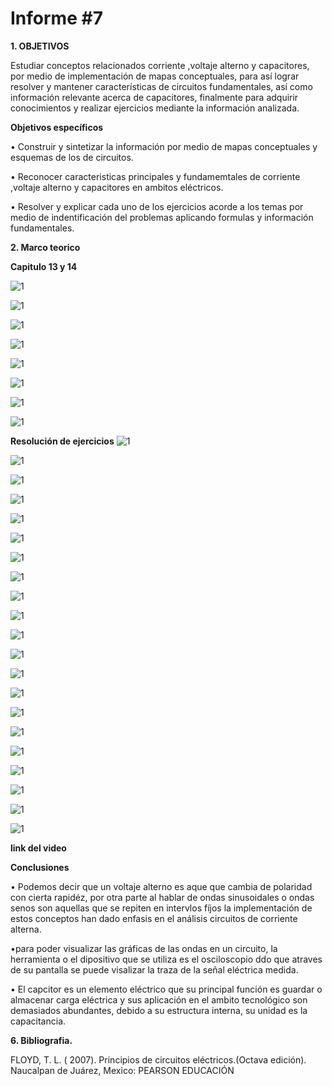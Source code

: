 # Informe #7

**1. OBJETIVOS**

Estudiar conceptos relacionados corriente ,voltaje alterno y capacitores, por medio de implementación de mapas conceptuales, para así lograr resolver y mantener características de circuitos fundamentales, así como información relevante acerca de capacitores, finalmente para adquirir conocimientos y realizar ejercicios mediante la información analizada.

**Objetivos específicos**

• Construir y sintetizar la información por medio de mapas conceptuales y esquemas de los de circuitos.

• Reconocer caracteristicas principales y fundamemtales de corriente ,voltaje alterno y capacitores en ambitos eléctricos.

• Resolver y explicar cada uno de los ejercicios acorde a los temas por medio de indentificación del problemas aplicando formulas y información fundamentales.

**2. Marco teorico**

**Capitulo 13 y 14**

![1](https://github.com/Gomez-Erick/Fundamentos-de-circuirtos/blob/791f8f990cd112dd610a7f4586888c8164443376/ejercicios%207/1io.PNG)

![1](https://github.com/Gomez-Erick/Fundamentos-de-circuirtos/blob/791f8f990cd112dd610a7f4586888c8164443376/ejercicios%207/2io.PNG)

![1](https://github.com/Gomez-Erick/Fundamentos-de-circuirtos/blob/791f8f990cd112dd610a7f4586888c8164443376/ejercicios%207/3io.PNG)

![1](https://github.com/Gomez-Erick/Fundamentos-de-circuirtos/blob/791f8f990cd112dd610a7f4586888c8164443376/ejercicios%207/4io.PNG)

![1](https://github.com/Gomez-Erick/Fundamentos-de-circuirtos/blob/791f8f990cd112dd610a7f4586888c8164443376/ejercicios%207/5io.PNG)

![1](https://github.com/Gomez-Erick/Fundamentos-de-circuirtos/blob/791f8f990cd112dd610a7f4586888c8164443376/ejercicios%207/6io.PNG)

![1](https://github.com/Gomez-Erick/Fundamentos-de-circuirtos/blob/791f8f990cd112dd610a7f4586888c8164443376/ejercicios%207/7io.PNG)

![1](https://github.com/Gomez-Erick/Fundamentos-de-circuirtos/blob/791f8f990cd112dd610a7f4586888c8164443376/ejercicios%207/8io.PNG)

**Resolución de ejercicios**
![1](https://github.com/Gomez-Erick/Fundamentos-de-circuirtos/blob/35de1c9eea6dea392878bb8ca5727bb18a15b8db/ejercicios%207/ejercicios/1z.PNG)

![1](https://github.com/Gomez-Erick/Fundamentos-de-circuirtos/blob/35de1c9eea6dea392878bb8ca5727bb18a15b8db/ejercicios%207/ejercicios/2z.PNG)

![1](https://github.com/Gomez-Erick/Fundamentos-de-circuirtos/blob/35de1c9eea6dea392878bb8ca5727bb18a15b8db/ejercicios%207/ejercicios/3z.PNG)

![1](https://github.com/Gomez-Erick/Fundamentos-de-circuirtos/blob/35de1c9eea6dea392878bb8ca5727bb18a15b8db/ejercicios%207/ejercicios/4z.PNG)

![1](https://github.com/Gomez-Erick/Fundamentos-de-circuirtos/blob/35de1c9eea6dea392878bb8ca5727bb18a15b8db/ejercicios%207/ejercicios/5z.PNG)

![1](https://github.com/Gomez-Erick/Fundamentos-de-circuirtos/blob/35de1c9eea6dea392878bb8ca5727bb18a15b8db/ejercicios%207/ejercicios/6z.PNG)

![1](https://github.com/Gomez-Erick/Fundamentos-de-circuirtos/blob/35de1c9eea6dea392878bb8ca5727bb18a15b8db/ejercicios%207/ejercicios/7z.PNG)

![1](https://github.com/Gomez-Erick/Fundamentos-de-circuirtos/blob/35de1c9eea6dea392878bb8ca5727bb18a15b8db/ejercicios%207/ejercicios/8z.PNG)

![1](https://github.com/Gomez-Erick/Fundamentos-de-circuirtos/blob/35de1c9eea6dea392878bb8ca5727bb18a15b8db/ejercicios%207/ejercicios/9z.PNG)

![1](https://github.com/Gomez-Erick/Fundamentos-de-circuirtos/blob/35de1c9eea6dea392878bb8ca5727bb18a15b8db/ejercicios%207/ejercicios/10z.PNG)

![1](https://github.com/Gomez-Erick/Fundamentos-de-circuirtos/blob/35de1c9eea6dea392878bb8ca5727bb18a15b8db/ejercicios%207/ejercicios/11z.PNG)

![1](https://github.com/Gomez-Erick/Fundamentos-de-circuirtos/blob/35de1c9eea6dea392878bb8ca5727bb18a15b8db/ejercicios%207/ejercicios/12z.PNG)

![1](https://github.com/Gomez-Erick/Fundamentos-de-circuirtos/blob/35de1c9eea6dea392878bb8ca5727bb18a15b8db/ejercicios%207/ejercicios/13z.PNG)

![1](https://github.com/Gomez-Erick/Fundamentos-de-circuirtos/blob/35de1c9eea6dea392878bb8ca5727bb18a15b8db/ejercicios%207/ejercicios/14z.PNG)

![1](https://github.com/Gomez-Erick/Fundamentos-de-circuirtos/blob/35de1c9eea6dea392878bb8ca5727bb18a15b8db/ejercicios%207/ejercicios/15z.PNG)

![1](https://github.com/Gomez-Erick/Fundamentos-de-circuirtos/blob/35de1c9eea6dea392878bb8ca5727bb18a15b8db/ejercicios%207/ejercicios/16z.PNG)

![1](https://github.com/Gomez-Erick/Fundamentos-de-circuirtos/blob/35de1c9eea6dea392878bb8ca5727bb18a15b8db/ejercicios%207/ejercicios/17z.PNG)

![1](https://github.com/Gomez-Erick/Fundamentos-de-circuirtos/blob/35de1c9eea6dea392878bb8ca5727bb18a15b8db/ejercicios%207/ejercicios/18z.PNG)

![1](https://github.com/Gomez-Erick/Fundamentos-de-circuirtos/blob/35de1c9eea6dea392878bb8ca5727bb18a15b8db/ejercicios%207/ejercicios/19z.PNG)

![1](https://github.com/Gomez-Erick/Fundamentos-de-circuirtos/blob/35de1c9eea6dea392878bb8ca5727bb18a15b8db/ejercicios%207/ejercicios/20z.PNG)

![1](https://github.com/Gomez-Erick/Fundamentos-de-circuirtos/blob/35de1c9eea6dea392878bb8ca5727bb18a15b8db/ejercicios%207/ejercicios/21z.PNG)

**link del video**


**Conclusiones**

• Podemos decir que un voltaje alterno es aque que cambia de polaridad con cierta rapidéz, por otra parte al hablar de ondas
sinusoidales o ondas senos son aquellas que se repiten en intervlos fíjos la implementación de estos conceptos han dado enfasis en el análisis 
circuitos de corriente alterna.

•para poder visualizar las gráficas de las ondas en un circuito, la herramienta o el dipositivo que se utiliza es el osciloscopio ddo que atraves de su pantalla se puede visalizar la traza de la señal eléctrica medida.

• El capcitor es un elemento eléctrico que su principal función es guardar o almacenar carga eléctrica y sus aplicación en el ambito tecnológico son demasiados abundantes, debido a su estructura interna, su unidad es la capacitancia.

**6. Bibliografia.**

FLOYD, T. L. ( 2007). Principios de circuitos eléctricos.(Octava edición). Naucalpan de Juárez, Mexico: PEARSON EDUCACIÓN
